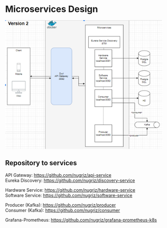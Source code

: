 # Microservices Design
![alt text](https://github.com/nugriz/software-service/blob/main/image_2023-12-10_13-28-02.png)

## Repository to services
API Gateway: https://github.com/nugriz/api-service <br />
Eureka Discovery: https://github.com/nugriz/discovery-service <br />


Hardware Service: https://github.com/nugriz/hardware-service <br />
Software Service: https://github.com/nugriz/software-service <br />

Producer (Kafka): https://github.com/nugriz/producer <br />
Consumer (Kafka): https://github.com/nugriz/consumer <br />

Grafana-Prometheus: https://github.com/nugriz/grafana-prometheus-k8s
 
